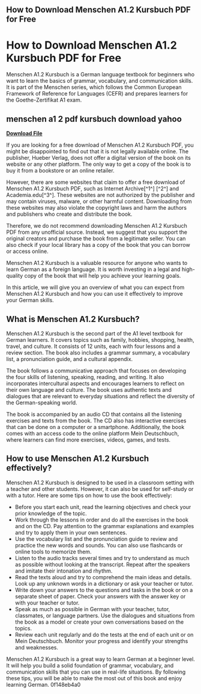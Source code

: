 ## How to Download Menschen A1.2 Kursbuch PDF for Free

  
# How to Download Menschen A1.2 Kursbuch PDF for Free
 
Menschen A1.2 Kursbuch is a German language textbook for beginners who want to learn the basics of grammar, vocabulary, and communication skills. It is part of the Menschen series, which follows the Common European Framework of Reference for Languages (CEFR) and prepares learners for the Goethe-Zertifikat A1 exam.
 
## menschen a1 2 pdf kursbuch download yahoo


[**Download File**](https://www.google.com/url?q=https%3A%2F%2Fssurll.com%2F2tK9Tn&sa=D&sntz=1&usg=AOvVaw0elDusOF2vErSMUhMhjH8y)

 
If you are looking for a free download of Menschen A1.2 Kursbuch PDF, you might be disappointed to find out that it is not legally available online. The publisher, Hueber Verlag, does not offer a digital version of the book on its website or any other platform. The only way to get a copy of the book is to buy it from a bookstore or an online retailer.
 
However, there are some websites that claim to offer a free download of Menschen A1.2 Kursbuch PDF, such as Internet Archive[^1^] [^2^] and Academia.edu[^3^]. These websites are not authorized by the publisher and may contain viruses, malware, or other harmful content. Downloading from these websites may also violate the copyright laws and harm the authors and publishers who create and distribute the book.
 
Therefore, we do not recommend downloading Menschen A1.2 Kursbuch PDF from any unofficial source. Instead, we suggest that you support the original creators and purchase the book from a legitimate seller. You can also check if your local library has a copy of the book that you can borrow or access online.
 
Menschen A1.2 Kursbuch is a valuable resource for anyone who wants to learn German as a foreign language. It is worth investing in a legal and high-quality copy of the book that will help you achieve your learning goals.

In this article, we will give you an overview of what you can expect from Menschen A1.2 Kursbuch and how you can use it effectively to improve your German skills.
 
## What is Menschen A1.2 Kursbuch?
 
Menschen A1.2 Kursbuch is the second part of the A1 level textbook for German learners. It covers topics such as family, hobbies, shopping, health, travel, and culture. It consists of 12 units, each with four lessons and a review section. The book also includes a grammar summary, a vocabulary list, a pronunciation guide, and a cultural appendix.
 
The book follows a communicative approach that focuses on developing the four skills of listening, speaking, reading, and writing. It also incorporates intercultural aspects and encourages learners to reflect on their own language and culture. The book uses authentic texts and dialogues that are relevant to everyday situations and reflect the diversity of the German-speaking world.
 
The book is accompanied by an audio CD that contains all the listening exercises and texts from the book. The CD also has interactive exercises that can be done on a computer or a smartphone. Additionally, the book comes with an access code to the online platform Mein Deutschbuch, where learners can find more exercises, videos, games, and tests.
 
## How to use Menschen A1.2 Kursbuch effectively?
 
Menschen A1.2 Kursbuch is designed to be used in a classroom setting with a teacher and other students. However, it can also be used for self-study or with a tutor. Here are some tips on how to use the book effectively:
 
- Before you start each unit, read the learning objectives and check your prior knowledge of the topic.
- Work through the lessons in order and do all the exercises in the book and on the CD. Pay attention to the grammar explanations and examples and try to apply them in your own sentences.
- Use the vocabulary list and the pronunciation guide to review and practice the new words and sounds. You can also use flashcards or online tools to memorize them.
- Listen to the audio tracks several times and try to understand as much as possible without looking at the transcript. Repeat after the speakers and imitate their intonation and rhythm.
- Read the texts aloud and try to comprehend the main ideas and details. Look up any unknown words in a dictionary or ask your teacher or tutor.
- Write down your answers to the questions and tasks in the book or on a separate sheet of paper. Check your answers with the answer key or with your teacher or tutor.
- Speak as much as possible in German with your teacher, tutor, classmates, or language partners. Use the dialogues and situations from the book as a model or create your own conversations based on the topics.
- Review each unit regularly and do the tests at the end of each unit or on Mein Deutschbuch. Monitor your progress and identify your strengths and weaknesses.

Menschen A1.2 Kursbuch is a great way to learn German at a beginner level. It will help you build a solid foundation of grammar, vocabulary, and communication skills that you can use in real-life situations. By following these tips, you will be able to make the most out of this book and enjoy learning German.
 0f148eb4a0
